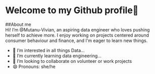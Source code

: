 # Welcome to my Github profile👋  
##About me  
Hi! I’m @Mutanu-Vivian, an aspiring data engineer who loves pushing herself to achieve more. I enjoy working on projects centered around consumer behaviour and finance, and I'm eager to learn new things.
- 👀 I’m interested in all things Data...
- 🌱 I’m currently learning data engineering...
- 💞️ I’m looking to collaborate on volunteer or work projects
- 😄 Pronouns: she/he

<!---
Mutanu-Vivian/Mutanu-Vivian is a ✨ special ✨ repository because its `README.md` (this file) appears on your GitHub profile.
You can click the Preview link to take a look at your changes.
--->
